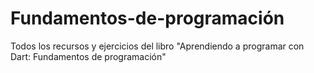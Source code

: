 # Fundamentos-de-programación
Todos los recursos y ejercicios del libro "Aprendiendo a programar con Dart: Fundamentos de programación"
